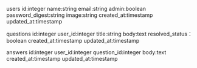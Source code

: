 users
    id:integer
    name:string
    email:string
    admin:boolean
    password_digest:string
    image:string
    created_at:timestamp
    updated_at:timestamp

questions
    id:integer
    user_id:integer
    title:string
    body:text
    resolved_status：boolean
    created_at:timestamp
    updated_at:timestamp

answers
    id:integer
    user_id:integer
    question_id:integer
    body:text
    created_at:timestamp
    updated_at:timestamp
    
